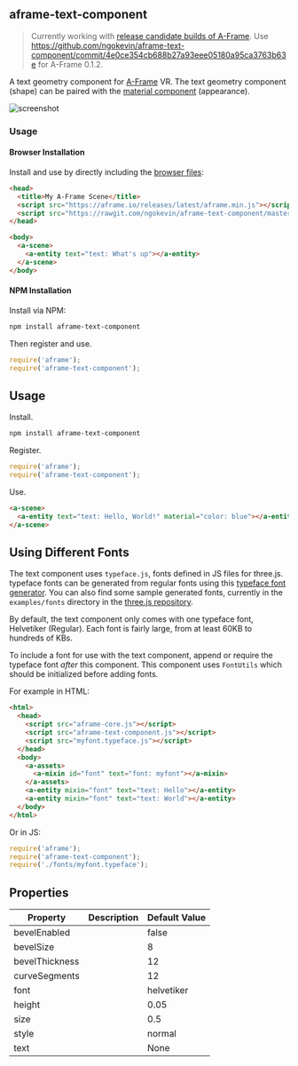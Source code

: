 ## aframe-text-component

> Currently working with [release candidate builds of A-Frame](https://github.com/aframevr/aframe/tree/master/dist). Use https://github.com/ngokevin/aframe-text-component/commit/4e0ce354cb688b27a93eee05180a95ca3763b63e for A-Frame 0.1.2.

A text geometry component for [A-Frame](https://aframe.io) VR. The text geometry
component (shape) can be paired with the [material component](https://aframe.io/docs/components/material.html) (appearance).

![screenshot](https://cloud.githubusercontent.com/assets/674727/11915616/59342aca-a663-11e5-9b6b-8a0b243fe5da.png)

### Usage

#### Browser Installation

Install and use by directly including the [browser files](dist):

```html
<head>
  <title>My A-Frame Scene</title>
  <script src="https://aframe.io/releases/latest/aframe.min.js"></script>
  <script src="https://rawgit.com/ngokevin/aframe-text-component/master/dist/aframe-text-component.min.js"></script>
</head>

<body>
  <a-scene>
    <a-entity text="text: What's up"></a-entity>
  </a-scene>
</body>
```

#### NPM Installation

Install via NPM:

```bash
npm install aframe-text-component
```

Then register and use.

```js
require('aframe');
require('aframe-text-component');
```

## Usage

Install.

```bash
npm install aframe-text-component
```

Register.

```js
require('aframe');
require('aframe-text-component');
```

Use.

```html
<a-scene>
  <a-entity text="text: Hello, World!" material="color: blue"></a-entity>
</a-scene>
```

## Using Different Fonts

The text component uses `typeface.js`, fonts defined in JS files for three.js.
typeface fonts can be generated from regular fonts using this [typeface
font generator](http://gero3.github.io/facetype.js/). You can also find some
sample generated fonts, currently in the `examples/fonts` directory in the [three.js
repository](https://github.com/mrdoob/three.js).

By default, the text component only comes with one typeface font, Helvetiker
(Regular). Each font is fairly large, from at least 60KB to hundreds of KBs.

To include a font for use with the text component, append or require the
typeface font *after* this component. This component uses `FontUtils` which
should be initialized before adding fonts.

For example in HTML:

```html
<html>
  <head>
    <script src="aframe-core.js"></script>
    <script src="aframe-text-component.js"></script>
    <script src="myfont.typeface.js"></script>
  </head>
  <body>
    <a-assets>
      <a-mixin id="font" text="font: myfont"></a-mixin>
    </a-assets>
    <a-entity mixin="font" text="text: Hello"></a-entity>
    <a-entity mixin="font" text="text: World"></a-entity>
  </body>
</html>
```

Or in JS:

```js
require('aframe');
require('aframe-text-component');
require('./fonts/myfont.typeface');
```

## Properties

| Property       | Description | Default Value |
| --------       | ----------- | ------------- |
| bevelEnabled   |             | false         |
| bevelSize      |             | 8             |
| bevelThickness |             | 12            |
| curveSegments  |             | 12            |
| font           |             | helvetiker    |
| height         |             | 0.05          |
| size           |             | 0.5           |
| style          |             | normal        |
| text           |             | None          |
